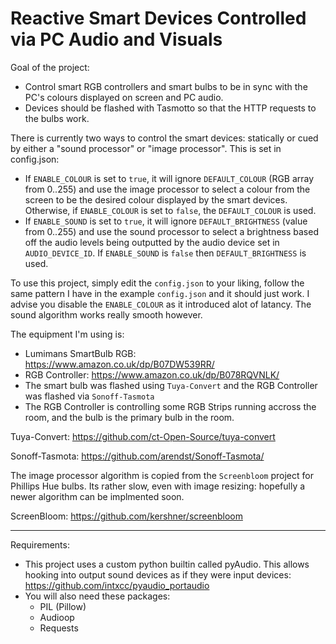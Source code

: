 # Reactive Smart Devices Controlled via PC Audio and Visuals

Goal of the project:
 - Control smart RGB controllers and smart bulbs to be in sync with the PC's colours displayed on screen and PC audio.
 - Devices should be flashed with Tasmotto so that the HTTP requests to the bulbs work.
 
There is currently two ways to control the smart devices: statically or cued by either a "sound processor" or "image processor". This is set in config.json:
 - If `ENABLE_COLOUR` is set to `true`, it will ignore `DEFAULT_COLOUR` (RGB array from 0..255) and use the image processor to select a colour from the screen to be the desired colour displayed by the smart devices. Otherwise, if `ENABLE_COLOUR` is set to `false`, the `DEFAULT_COLOUR` is used.
 - If `ENABLE_SOUND` is set to `true`, it will ignore `DEFAULT_BRIGHTNESS` (value from 0..255) and use the sound processor to select a brightness based off the audio levels being outputted by the audio device set in `AUDIO_DEVICE_ID`. If `ENABLE_SOUND` is `false` then `DEFAULT_BRIGHTNESS` is used.
 
To use this project, simply edit the `config.json` to your liking, follow the same pattern I have in the example `config.json` and it should just work. I advise you disable the `ENABLE_COLOUR` as it introduced alot of latancy. The sound algorithm works really smooth however.
 
The equipment I'm using is:
 - Lumimans SmartBulb RGB: https://www.amazon.co.uk/dp/B07DW539RR/
 - RGB Controller: https://www.amazon.co.uk/dp/B078RQVNLK/
 - The smart bulb was flashed using `Tuya-Convert` and the RGB Controller was flashed via `Sonoff-Tasmota`
 - The RGB Controller is controlling some RGB Strips running accross the room, and the bulb is the primary bulb in the room.
 
Tuya-Convert: https://github.com/ct-Open-Source/tuya-convert

Sonoff-Tasmota: https://github.com/arendst/Sonoff-Tasmota/

The image processor algorithm is copied from the `Screenbloom` project for Phillips Hue bulbs. Its rather slow, even with image resizing: hopefully a newer algorithm can be implmented soon.

ScreenBloom: https://github.com/kershner/screenbloom

------------------------------------------------------------------------------------------------------

Requirements:

- This project uses a custom python builtin called pyAudio. This allows hooking into output sound devices as if they were input devices: https://github.com/intxcc/pyaudio_portaudio
 - You will also need these packages:
   - PIL (Pillow)
   - Audioop
   - Requests

